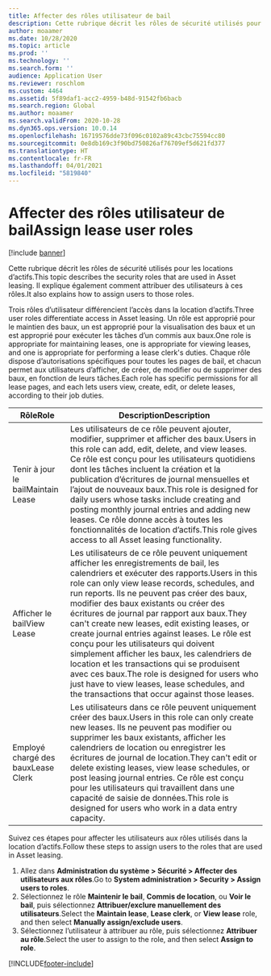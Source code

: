 ```yaml
---
title: Affecter des rôles utilisateur de bail
description: Cette rubrique décrit les rôles de sécurité utilisés pour les locations d’actifs. Il explique également comment attribuer des utilisateurs à ces rôles.
author: moaamer
ms.date: 10/28/2020
ms.topic: article
ms.prod: ''
ms.technology: ''
ms.search.form: ''
audience: Application User
ms.reviewer: roschlom
ms.custom: 4464
ms.assetid: 5f89daf1-acc2-4959-b48d-91542fb6bacb
ms.search.region: Global
ms.author: moaamer
ms.search.validFrom: 2020-10-28
ms.dyn365.ops.version: 10.0.14
ms.openlocfilehash: 16719576dde73f096c0102a89c43cbc75594cc80
ms.sourcegitcommit: 0e8db169c3f90bd750826af76709ef5d621fd377
ms.translationtype: HT
ms.contentlocale: fr-FR
ms.lasthandoff: 04/01/2021
ms.locfileid: "5819840"
---
```

# <a name="assign-lease-user-roles"></a><span data-ttu-id="3f19f-104">Affecter des rôles utilisateur de bail</span><span class="sxs-lookup"><span data-stu-id="3f19f-104">Assign lease user roles</span></span>

[!include [banner](../includes/banner.md)]

<span data-ttu-id="3f19f-105">Cette rubrique décrit les rôles de sécurité utilisés pour les locations d’actifs.</span><span class="sxs-lookup"><span data-stu-id="3f19f-105">This topic describes the security roles that are used in Asset leasing.</span></span> <span data-ttu-id="3f19f-106">Il explique également comment attribuer des utilisateurs à ces rôles.</span><span class="sxs-lookup"><span data-stu-id="3f19f-106">It also explains how to assign users to those roles.</span></span>

<span data-ttu-id="3f19f-107">Trois rôles d’utilisateur différencient l’accès dans la location d’actifs.</span><span class="sxs-lookup"><span data-stu-id="3f19f-107">Three user roles differentiate access in Asset leasing.</span></span> <span data-ttu-id="3f19f-108">Un rôle est approprié pour le maintien des baux, un est approprié pour la visualisation des baux et un est approprié pour exécuter les tâches d’un commis aux baux.</span><span class="sxs-lookup"><span data-stu-id="3f19f-108">One role is appropriate for maintaining leases, one is appropriate for viewing leases, and one is appropriate for performing a lease clerk's duties.</span></span> <span data-ttu-id="3f19f-109">Chaque rôle dispose d’autorisations spécifiques pour toutes les pages de bail, et chacun permet aux utilisateurs d’afficher, de créer, de modifier ou de supprimer des baux, en fonction de leurs tâches.</span><span class="sxs-lookup"><span data-stu-id="3f19f-109">Each role has specific permissions for all lease pages, and each lets users view, create, edit, or delete leases, according to their job duties.</span></span>

| <span data-ttu-id="3f19f-110">Rôle</span><span class="sxs-lookup"><span data-stu-id="3f19f-110">Role</span></span>           | <span data-ttu-id="3f19f-111">Description</span><span class="sxs-lookup"><span data-stu-id="3f19f-111">Description</span></span> |
|----------------|-------------|
| <span data-ttu-id="3f19f-112">Tenir à jour le bail</span><span class="sxs-lookup"><span data-stu-id="3f19f-112">Maintain Lease</span></span> | <span data-ttu-id="3f19f-113">Les utilisateurs de ce rôle peuvent ajouter, modifier, supprimer et afficher des baux.</span><span class="sxs-lookup"><span data-stu-id="3f19f-113">Users in this role can add, edit, delete, and view leases.</span></span> <span data-ttu-id="3f19f-114">Ce rôle est conçu pour les utilisateurs quotidiens dont les tâches incluent la création et la publication d’écritures de journal mensuelles et l’ajout de nouveaux baux.</span><span class="sxs-lookup"><span data-stu-id="3f19f-114">This role is designed for daily users whose tasks include creating and posting monthly journal entries and adding new leases.</span></span> <span data-ttu-id="3f19f-115">Ce rôle donne accès à toutes les fonctionnalités de location d’actifs.</span><span class="sxs-lookup"><span data-stu-id="3f19f-115">This role gives access to all Asset leasing functionality.</span></span> |
| <span data-ttu-id="3f19f-116">Afficher le bail</span><span class="sxs-lookup"><span data-stu-id="3f19f-116">View Lease</span></span>     | <span data-ttu-id="3f19f-117">Les utilisateurs de ce rôle peuvent uniquement afficher les enregistrements de bail, les calendriers et exécuter des rapports.</span><span class="sxs-lookup"><span data-stu-id="3f19f-117">Users in this role can only view lease records, schedules, and run reports.</span></span> <span data-ttu-id="3f19f-118">Ils ne peuvent pas créer des baux, modifier des baux existants ou créer des écritures de journal par rapport aux baux.</span><span class="sxs-lookup"><span data-stu-id="3f19f-118">They can't create new leases, edit existing leases, or create journal entries against leases.</span></span> <span data-ttu-id="3f19f-119">Le rôle est conçu pour les utilisateurs qui doivent simplement afficher les baux, les calendriers de location et les transactions qui se produisent avec ces baux.</span><span class="sxs-lookup"><span data-stu-id="3f19f-119">The role is designed for users who just have to view leases, lease schedules, and the transactions that occur against those leases.</span></span> |
| <span data-ttu-id="3f19f-120">Employé chargé des baux</span><span class="sxs-lookup"><span data-stu-id="3f19f-120">Lease Clerk</span></span>    | <span data-ttu-id="3f19f-121">Les utilisateurs dans ce rôle peuvent uniquement créer des baux.</span><span class="sxs-lookup"><span data-stu-id="3f19f-121">Users in this role can only create new leases.</span></span> <span data-ttu-id="3f19f-122">Ils ne peuvent pas modifier ou supprimer les baux existants, afficher les calendriers de location ou enregistrer les écritures de journal de location.</span><span class="sxs-lookup"><span data-stu-id="3f19f-122">They can't edit or delete existing leases, view lease schedules, or post leasing journal entries.</span></span> <span data-ttu-id="3f19f-123">Ce rôle est conçu pour les utilisateurs qui travaillent dans une capacité de saisie de données.</span><span class="sxs-lookup"><span data-stu-id="3f19f-123">This role is designed for users who work in a data entry capacity.</span></span> |

<span data-ttu-id="3f19f-124">Suivez ces étapes pour affecter les utilisateurs aux rôles utilisés dans la location d’actifs.</span><span class="sxs-lookup"><span data-stu-id="3f19f-124">Follow these steps to assign users to the roles that are used in Asset leasing.</span></span>

1. <span data-ttu-id="3f19f-125">Allez dans **Administration du système \> Sécurité \> Affecter des utilisateurs aux rôles**.</span><span class="sxs-lookup"><span data-stu-id="3f19f-125">Go to **System administration \> Security \> Assign users to roles**.</span></span>
2. <span data-ttu-id="3f19f-126">Sélectionnez le rôle **Maintenir le bail**, **Commis de location**, ou **Voir le bail**, puis sélectionnez **Attribuer/exclure manuellement des utilisateurs**.</span><span class="sxs-lookup"><span data-stu-id="3f19f-126">Select the **Maintain lease**, **Lease clerk**, or **View lease** role, and then select **Manually assign/exclude users**.</span></span>
3. <span data-ttu-id="3f19f-127">Sélectionnez l’utilisateur à attribuer au rôle, puis sélectionnez **Attribuer au rôle**.</span><span class="sxs-lookup"><span data-stu-id="3f19f-127">Select the user to assign to the role, and then select **Assign to role**.</span></span>


[!INCLUDE[footer-include](../../includes/footer-banner.md)]